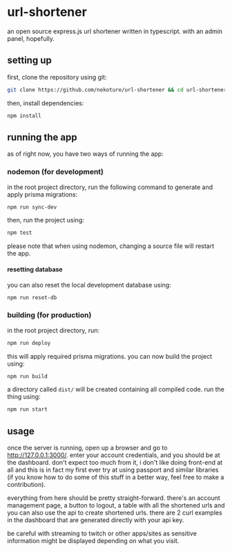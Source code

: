 # url-shortener
an open source express.js url shortener written in typescript. with an admin panel, hopefully.

## setting up
first, clone the repository using git:
```sh
git clone https://github.com/nekoture/url-shortener && cd url-shortener
```
then, install dependencies:
```sh
npm install
```

## running the app
as of right now, you have two ways of running the app:

### nodemon (for development)
in the root project directory, run the following command to generate and apply prisma migrations:
```sh
npm run sync-dev
```
then, run the project using:
```sh
npm test
```
please note that when using nodemon, changing a source file will restart the app.

#### resetting database
you can also reset the local development database using:
```sh
npm run reset-db
```

### building (for production)
in the root project directory, run:
```sh
npm run deploy
```
this will apply required prisma migrations. you can now build the project using:
```sh
npm run build
```
a directory called `dist/` will be created containing all compiled code. run the thing using:
```sh
npm run start
```

## usage
once the server is running, open up a browser and go to http://127.0.0.1:3000/. enter your account credentials, and you should be at the dashboard. don't expect too much from it, i don't like doing front-end at all and this is in fact my first ever try at using passport and similar libraries (if you know how to do some of this stuff in a better way, feel free to make a contribution).

everything from here should be pretty straight-forward. there's an account management page, a button to logout, a table with all the shortened urls and you can also use the api to create shortened urls. there are 2 curl examples in the dashboard that are generated directly with your api key.

be careful with streaming to twitch or other apps/sites as sensitive information might be displayed depending on what you visit.